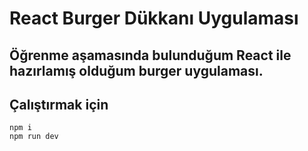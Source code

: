 # React Burger Dükkanı Uygulaması

## Öğrenme aşamasında bulunduğum React ile hazırlamış olduğum burger uygulaması.

## Çalıştırmak için
```
npm i
npm run dev
```
